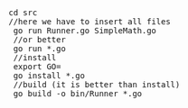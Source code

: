 <pre>
cd src 
//here we have to insert all files
 go run Runner.go SimpleMath.go
 //or better 
 go run *.go
 //install 
 export GO=<absolute-path>
 go install *.go
 //build (it is better than install) 
 go build -o bin/Runner *.go 
</pre>